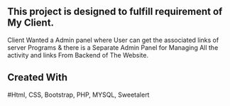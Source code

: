## This project is designed to fulfill requirement of My Client.
Client Wanted a Admin panel where User can get the associated links of server Programs & there is a Separate Admin Panel for Managing All the activity and links From Backend of The Website.


## Created With
#Html, CSS, Bootstrap, PHP, MYSQL, Sweetalert
